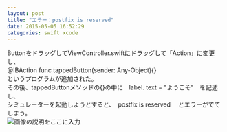 ```yaml
---
layout: post
title: "エラー：postfix is reserved"
date: 2015-05-05 16:52:29
categories: swift xcode
---
```

<p>ButtonをドラッグしてViewController.swiftにドラッグして「Action」に変更し、<br>
＠IBAction func tappedButton(sender: Any-Object){}<br>
というプログラムが追加された。<br>
その後、tappedButtonメソッドの{}の中に　label. text = "ようこそ"　を記述し、<br>
シミュレーターを起動しようとすると、　postfix is reserved 　とエラーがでてしまう。<br>
<img src="https://i.stack.imgur.com/zsguo.png" alt="画像の説明をここに入力"></p>
